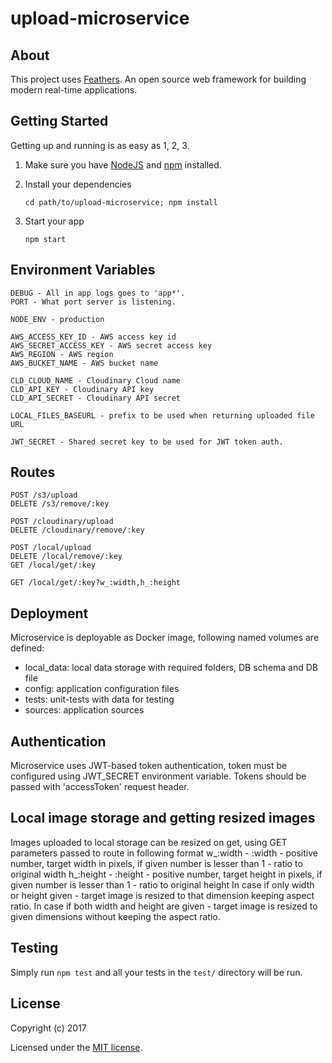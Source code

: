# upload-microservice

>

## About

This project uses [Feathers](http://feathersjs.com). An open source web framework for building modern real-time applications.

## Getting Started

Getting up and running is as easy as 1, 2, 3.

1. Make sure you have [NodeJS](https://nodejs.org/) and [npm](https://www.npmjs.com/) installed.
2. Install your dependencies

    ```
    cd path/to/upload-microservice; npm install
    ```

3. Start your app

    ```
    npm start
    ```

## Environment Variables

    DEBUG - All in app logs goes to 'app*'.
    PORT - What port server is listening.

    NODE_ENV - production

    AWS_ACCESS_KEY_ID - AWS access key id
    AWS_SECRET_ACCESS_KEY - AWS secret access key
    AWS_REGION - AWS region
    AWS_BUCKET_NAME - AWS bucket name

    CLD_CLOUD_NAME - Cloudinary Cloud name
    CLD_API_KEY - Cloudinary API key
    CLD_API_SECRET - Cloudinary API secret

    LOCAL_FILES_BASEURL - prefix to be used when returning uploaded file URL

    JWT_SECRET - Shared secret key to be used for JWT token auth.

## Routes

    POST /s3/upload
    DELETE /s3/remove/:key

    POST /cloudinary/upload
    DELETE /cloudinary/remove/:key

    POST /local/upload
    DELETE /local/remove/:key
    GET /local/get/:key

    GET /local/get/:key?w_:width,h_:height

## Deployment
Microservice is deployable as Docker image, following named volumes are defined:
  * local_data: local data storage with required folders, DB schema and DB file
  * config: application configuration files
  * tests: unit-tests with data for testing
  * sources: application sources


## Authentication
  Microservice uses JWT-based token authentication, token must be configured using JWT_SECRET environment variable. Tokens should be passed with 'accessToken' request header.

## Local image storage and getting resized images
Images uploaded to local storage can be resized on get, using GET parameters passed to route in following format
w_:width - :width - positive number, target width in pixels, if given number is lesser than 1 - ratio to original width
h_:height - :height - positive number, target height in pixels, if given number is lesser than 1 - ratio to original height
In case if only width or height given - target image is resized to that dimension keeping aspect ratio.
In case if both width and height are given - target image is resized to given dimensions without keeping the aspect ratio.

## Testing

Simply run `npm test` and all your tests in the `test/` directory will be run.


## License

Copyright (c) 2017

Licensed under the [MIT license](LICENSE).
